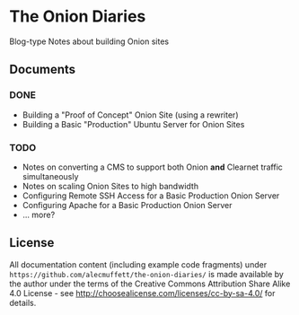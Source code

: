 # The Onion Diaries
Blog-type Notes about building Onion sites

## Documents

### DONE

* Building a "Proof of Concept" Onion Site (using a rewriter)
* Building a Basic "Production" Ubuntu Server for Onion Sites

### TODO

* Notes on converting a CMS to support both Onion **and** Clearnet traffic simultaneously
* Notes on scaling Onion Sites to high bandwidth
* Configuring Remote SSH Access for a Basic Production Onion Server
* Configuring Apache for a Basic Production Onion Server
* ... more?

## License
 
All documentation content (including example code fragments) under `https://github.com/alecmuffett/the-onion-diaries/` is made available by the author under the terms of the Creative Commons Attribution Share Alike 4.0 License - see http://choosealicense.com/licenses/cc-by-sa-4.0/ for details.
